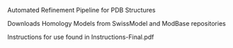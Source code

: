 Automated Refinement Pipeline for PDB Structures

Downloads Homology Models from SwissModel and ModBase repositories

Instructions for use found in Instructions-Final.pdf
